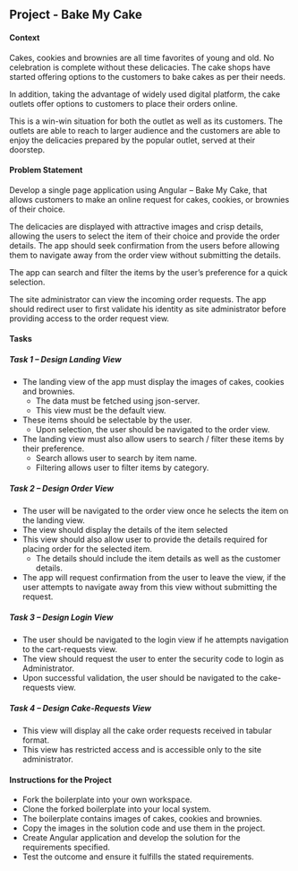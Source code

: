 ## Project - Bake My Cake

#### Context

Cakes, cookies and brownies are all time favorites of young and old. No celebration is complete without these delicacies. The cake shops have started offering options to the customers to bake cakes as per their needs.

In addition, taking the advantage of widely used digital platform, the cake outlets offer options to customers to place their orders online. 

This is a win-win situation for both the outlet as well as its customers. The outlets are able to reach to larger audience and the customers are able to enjoy the delicacies prepared by the popular outlet, served at their doorstep.

#### Problem Statement

Develop a single page application using Angular – Bake My Cake, that allows customers to make an online request for cakes, cookies, or brownies of their choice. 

The delicacies are displayed with attractive images and crisp details, allowing the users to select the item of their choice and provide the order details. The app should seek confirmation from the users before allowing them to navigate away from the order view without submitting the details.​

The app can search and filter the items by the user’s preference for a quick selection. 

The site administrator can view the incoming order requests.​ The app should redirect user to first validate his identity as site administrator before providing access to the order request view.​

#### Tasks

##### Task 1 – Design Landing View

- The landing view of the app must display the images of cakes, cookies and brownies.
    - The data must be fetched using json-server.
    - This view must be the default view.
- These items should be selectable by the user.
    - Upon selection, the user should be navigated to the order view.
- The landing view must also allow users to search / filter these items by their preference.
    - Search allows user to search by item name.
    - Filtering allows user to filter items by category.

##### Task 2 – Design Order View

- The user will be navigated to the order view once he selects the item on the landing view.
- The view should display the details of the item selected
- This view should also allow user to provide the details required for placing order for the selected item.
    - The details should include the item details as well as the customer details.
- The app will request confirmation from the user to leave the view, if the user attempts to navigate away from this view without submitting the request.

##### Task 3 – Design Login View

- The user should be navigated to the login view if he attempts navigation to the cart-requests view.
- The view should request the user to enter the security code to login as Administrator.
- Upon successful validation, the user should be navigated to the cake-requests view.

##### Task 4 – Design Cake-Requests View

- This view will display all the cake order requests received in tabular format.
- This view has restricted access and is accessible only to the site administrator.

#### Instructions for the Project

- Fork the boilerplate into your own workspace.​​​​​​
- Clone the forked boilerplate into your local system.
- The boilerplate contains images of cakes, cookies and brownies.
- Copy the images in the solution code and use them in the project.
- Create Angular application and develop the solution for the requirements specified.
- ​Test the outcome and ensure it fulfills the stated requirements.​​
